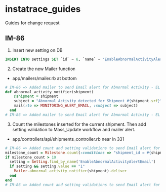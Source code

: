 # instatrace_guides
Guides for change request

## IM-86
1. Insert new setting on DB
```SQL
INSERT INTO settings SET `id` = 8, `name` = 'EnableAbnormalActivityAlertEmail', `value` = '1', `description` = 'Enable Abnormal Activity Alert Email (Turn on: 1: Turn Off: 0)', `created_at` = '2018-02-25 16:51:25', `updated_at` = '2018-02-25 16:51:25';
```

2. Create the new Mailer function 
* app/mailers/mailer.rb at bottom
```ruby
# IM-86 => Added mailer to send Email alert for Abnormal Activity - EL - 20180226 .ns
def abnormal_activity_notifier(shipment)
    @shipment = shipment
    subject = "Abnormal Activity detected for Shipment #{shipment.srf}" 
    mail(:to => MONITORING_ALERT_EMAIL, :subject => subject)
  end
# IM-86 => Added mailer to send Email alert for Abnormal Activity - EL - 20180226 .ne
```

3. Count the milestones inserted for the current shipment. Then add setting validation to Mass_Update workflow and mailer alert.
* app/controllers/api/shipments_controller.rb near ln 331

```ruby
# IM-86 => Added count and setting validations to send Email alert for Abnormal Activity - EL - 20180226 .ns
milestone_count = Milestone.count(:conditions => "shipment_id = #{shipment.id}")
if milestone_count > 10
  setting = Setting.find_by_name('EnableAbnormalActivityAlertEmail')
  if setting && setting.value == "1"
    Mailer.abnormal_activity_notifier(shipment).deliver
  end
end
# IM-86 => Added count and setting validations to send Email alert for Abnormal Activity - EL - 20180226 .ne
```
